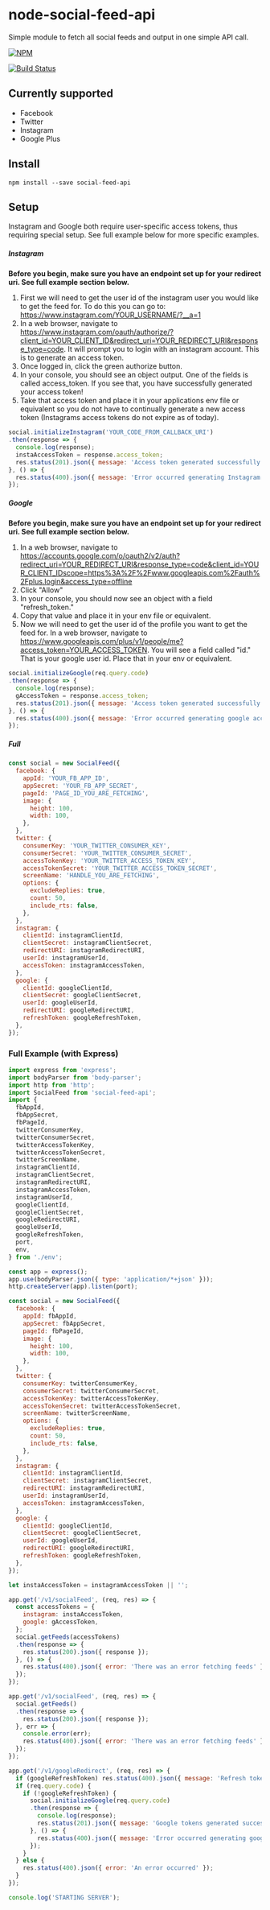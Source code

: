# node-social-feed-api

Simple module to fetch all social feeds and output in one simple API call.

[![NPM](https://nodei.co/npm/social-feed-api.png?downloads=true&downloadRank=true&stars=true)](https://nodei.co/npm/social-feed-api/)

[![Build Status](https://travis-ci.org/sourcetoad/node-social-feed-api.svg?branch=master)](https://travis-ci.org/sourcetoad/node-social-feed-api)

## Currently supported

- Facebook
- Twitter
- Instagram
- Google Plus

## Install

`npm install --save social-feed-api`

## Setup

Instagram and Google both require user-specific access tokens, thus requiring special setup. See full example below for more specific examples.

##### Instagram

**Before you begin, make sure you have an endpoint set up for your redirect uri. See full example section below.**


1. First we will need to get the user id of the instagram user you would like to get the feed for. To do this you can go to: https://www.instagram.com/YOUR_USERNAME/?__a=1
2. In a web browser, navigate to https://www.instagram.com/oauth/authorize/?client_id=YOUR_CLIENT_ID&redirect_uri=YOUR_REDIRECT_URI&response_type=code. It will prompt you to login with an instagram account. This is to generate an access token.
3. Once logged in, click the green authorize button.
4. In your console, you should see an object output. One of the fields is called access_token. If you see that, you have successfully generated your access token!
5. Take that access token and place it in your applications env file or equivalent so you do not have to continually generate a new access token (Instagrams access tokens do not expire as of today).
```javascript
social.initializeInstagram('YOUR_CODE_FROM_CALLBACK_URI')
.then(response => {
  console.log(response);
  instaAccessToken = response.access_token;
  res.status(201).json({ message: 'Access token generated successfully!' });
}, () => {
  res.status(400).json({ message: 'Error occurred generating Instagram access token.' });
});
```

##### Google
**Before you begin, make sure you have an endpoint set up for your redirect uri. See full example section below.**

1. In a web browser, navigate to https://accounts.google.com/o/oauth2/v2/auth?redirect_uri=YOUR_REDIRECT_URI&response_type=code&client_id=YOUR_CLIENT_IDscope=https%3A%2F%2Fwww.googleapis.com%2Fauth%2Fplus.login&access_type=offline
2. Click "Allow"
3. In your console, you should now see an object with a field "refresh_token."
4. Copy that value and place it in your env file or equivalent.
5. Now we will need to get the user id of the profile you want to get the feed for. In a web browser, navigate to https://www.googleapis.com/plus/v1/people/me?access_token=YOUR_ACCESS_TOKEN. You will see a field called "id." That is your google user id. Place that in your env or equivalent.
```javascript
social.initializeGoogle(req.query.code)
.then(response => {
  console.log(response);
  gAccessToken = response.access_token;
  res.status(201).json({ message: 'Access token generated successfully!' });
}, () => {
  res.status(400).json({ message: 'Error occurred generating google access token.' });
});
```
##### Full
```javascript
const social = new SocialFeed({
  facebook: {
    appId: 'YOUR_FB_APP_ID',
    appSecret: 'YOUR_FB_APP_SECRET',
    pageId: 'PAGE_ID_YOU_ARE_FETCHING',
    image: {
      height: 100,
      width: 100,
    },
  },
  twitter: {
    consumerKey: 'YOUR_TWITTER_CONSUMER_KEY',
    consumerSecret: 'YOUR_TWITTER_CONSUMER_SECRET',
    accessTokenKey: 'YOUR_TWITTER_ACCESS_TOKEN_KEY',
    accessTokenSecret: 'YOUR_TWITTER_ACCESS_TOKEN_SECRET',
    screenName: 'HANDLE_YOU_ARE_FETCHING',
    options: {
      excludeReplies: true,
      count: 50,
      include_rts: false,
    },
  },
  instagram: {
    clientId: instagramClientId,
    clientSecret: instagramClientSecret,
    redirectURI: instagramRedirectURI,
    userId: instagramUserId,
    accessToken: instagramAccessToken,
  },
  google: {
    clientId: googleClientId,
    clientSecret: googleClientSecret,
    userId: googleUserId,
    redirectURI: googleRedirectURI,
    refreshToken: googleRefreshToken,
  },
});
```

### Full Example (with Express)

```javascript
import express from 'express';
import bodyParser from 'body-parser';
import http from 'http';
import SocialFeed from 'social-feed-api';
import {
  fbAppId,
  fbAppSecret,
  fbPageId,
  twitterConsumerKey,
  twitterConsumerSecret,
  twitterAccessTokenKey,
  twitterAccessTokenSecret,
  twitterScreenName,
  instagramClientId,
  instagramClientSecret,
  instagramRedirectURI,
  instagramAccessToken,
  instagramUserId,
  googleClientId,
  googleClientSecret,
  googleRedirectURI,
  googleUserId,
  googleRefreshToken,
  port,
  env,
} from './env';

const app = express();
app.use(bodyParser.json({ type: 'application/*+json' }));
http.createServer(app).listen(port);

const social = new SocialFeed({
  facebook: {
    appId: fbAppId,
    appSecret: fbAppSecret,
    pageId: fbPageId,
    image: {
      height: 100,
      width: 100,
    },
  },
  twitter: {
    consumerKey: twitterConsumerKey,
    consumerSecret: twitterConsumerSecret,
    accessTokenKey: twitterAccessTokenKey,
    accessTokenSecret: twitterAccessTokenSecret,
    screenName: twitterScreenName,
    options: {
      excludeReplies: true,
      count: 50,
      include_rts: false,
    },
  },
  instagram: {
    clientId: instagramClientId,
    clientSecret: instagramClientSecret,
    redirectURI: instagramRedirectURI,
    userId: instagramUserId,
    accessToken: instagramAccessToken,
  },
  google: {
    clientId: googleClientId,
    clientSecret: googleClientSecret,
    userId: googleUserId,
    redirectURI: googleRedirectURI,
    refreshToken: googleRefreshToken,
  },
});

let instaAccessToken = instagramAccessToken || '';

app.get('/v1/socialFeed', (req, res) => {
  const accessTokens = {
    instagram: instaAccessToken,
    google: gAccessToken,
  };
  social.getFeeds(accessTokens)
  .then(response => {
    res.status(200).json({ response });
  }, () => {
    res.status(400).json({ error: 'There was an error fetching feeds' });
  });
});

app.get('/v1/socialFeed', (req, res) => {
  social.getFeeds()
  .then(response => {
    res.status(200).json({ response });
  }, err => {
    console.error(err);
    res.status(400).json({ error: 'There was an error fetching feeds' });
  });
});

app.get('/v1/googleRedirect', (req, res) => {
  if (googleRefreshToken) res.status(400).json({ message: 'Refresh token already generated' });
  if (req.query.code) {
    if (!googleRefreshToken) {
      social.initializeGoogle(req.query.code)
      .then(response => {
        console.log(response);
        res.status(201).json({ message: 'Google tokens generated successfully!' });
      }, () => {
        res.status(400).json({ message: 'Error occurred generating google tokens.' });
      });
    }
  } else {
    res.status(400).json({ error: 'An error occurred' });
  }
});

console.log('STARTING SERVER');
```
